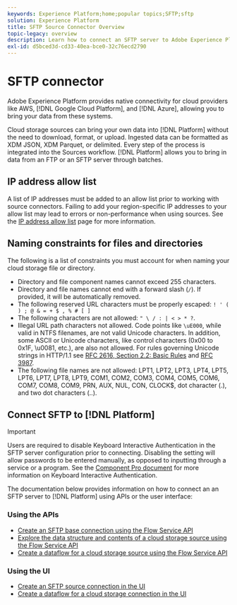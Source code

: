 ```yaml
---
keywords: Experience Platform;home;popular topics;SFTP;sftp
solution: Experience Platform
title: SFTP Source Connector Overview
topic-legacy: overview
description: Learn how to connect an SFTP server to Adobe Experience Platform using APIs or the user interface.
exl-id: d5bced3d-cd33-40ea-bce0-32c76ecd2790
---
```

# SFTP connector

Adobe Experience Platform provides native connectivity for cloud providers like AWS, [!DNL Google Cloud Platform], and [!DNL Azure], allowing you to bring your data from these systems.

Cloud storage sources can bring your own data into [!DNL Platform] without the need to download, format, or upload. Ingested data can be formatted as XDM JSON, XDM Parquet, or delimited. Every step of the process is integrated into the Sources workflow. [!DNL Platform] allows you to bring in data from an FTP or an SFTP server through batches.

## IP address allow list

A list of IP addresses must be added to an allow list prior to working with source connectors. Failing to add your region-specific IP addresses to your allow list may lead to errors or non-performance when using sources. See the [IP address allow list](../../ip-address-allow-list.md) page for more information.

## Naming constraints for files and directories

The following is a list of constraints you must account for when naming your cloud storage file or directory.

- Directory and file component names cannot exceed 255 characters.
- Directory and file names cannot end with a forward slash (`/`). If provided, it will be automatically removed.
- The following reserved URL characters must be properly escaped: `! ' ( ) ; @ & = + $ , % # [ ]`
- The following characters are not allowed: `" \ / : | < > * ?`.
- Illegal URL path characters not allowed. Code points like `\uE000`, while valid in NTFS filenames, are not valid Unicode characters. In addition, some ASCII or Unicode characters, like control characters (0x00 to 0x1F, \u0081, etc.), are also not allowed. For rules governing Unicode strings in HTTP/1.1 see [RFC 2616, Section 2.2: Basic Rules](https://www.ietf.org/rfc/rfc2616.txt) and [RFC 3987](https://www.ietf.org/rfc/rfc3987.txt).
- The following file names are not allowed: LPT1, LPT2, LPT3, LPT4, LPT5, LPT6, LPT7, LPT8, LPT9, COM1, COM2, COM3, COM4, COM5, COM6, COM7, COM8, COM9, PRN, AUX, NUL, CON, CLOCK$, dot character (.), and two dot characters (..).

## Connect SFTP to [!DNL Platform]

>[!IMPORTANT]
>
>Users are required to disable Keyboard Interactive Authentication in the SFTP server configuration prior to connecting. Disabling the setting will allow passwords to be entered manually, as opposed to inputting through a service or a program. See the [Component Pro document](https://doc.componentpro.com/ComponentPro-Sftp/authenticating-with-a-keyboard-interactive-authentication) for more information on Keyboard Interactive Authentication.

The documentation below provides information on how to connect an an SFTP server to [!DNL Platform] using APIs or the user interface:

### Using the APIs

- [Create an SFTP base connection using the Flow Service API](../../tutorials/api/create/cloud-storage/sftp.md)
- [Explore the data structure and contents of a cloud storage source using the Flow Service API](../../tutorials/api/explore/cloud-storage.md)
- [Create a dataflow for a cloud storage source using the Flow Service API](../../tutorials/api/collect/cloud-storage.md)

### Using the UI

- [Create an SFTP source connection in the UI](../../tutorials/ui/create/cloud-storage/sftp.md)
- [Create a dataflow for a cloud storage connection in the UI](../../tutorials/ui/dataflow/batch/cloud-storage.md)
